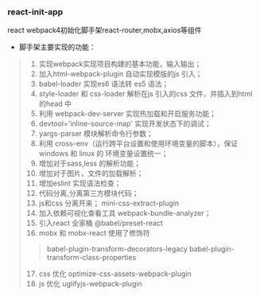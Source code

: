 ### react-init-app
react webpack4初始化脚手架react-router,mobx,axios等组件

- 脚手架主要实现的功能：
> 1. 实现webpack实现项目构建的基本功能，输入输出；
> 2. 加入html-webpack-plugin 自动实现模版的js 引入；
> 3. babel-loader 实现es6 语法转 es5 语法；
> 4. style-loader 和 css-loader 解析在js 引入的css 文件，并插入到html的head 中
> 5. 利用 webpack-dev-server 实现热加载和开启服务功能；
> 6. devtool='inline-source-map' 实现开发状态下的调试；
> 7. yargs-parser 模块解析命令行参数；
> 8. 利用 cross-env（运行跨平台设置和使用环境变量的脚本），保证windows 和 linux 的 环境变量设置统一；
> 9. 增加对于sass,less 的解析功能；
> 10. 增加对于图片，文件的加载解析；
> 11. 增加eslint 实现语法检查；
> 12. 代码分离,分离第三方模块代码；
> 13. js和css 分离开来； mini-css-extract-plugin
> 14. 加入依赖可视化查看工具 webpack-bundle-analyzer；
> 15. 引入react 全家桶  @babel/preset-react
> 16. mobx 和 mobx-react 使用了修饰符 
> >  babel-plugin-transform-decorators-legacy
> > babel-plugin-transform-class-properties
> 17. css 优化 optimize-css-assets-webpack-plugin
> 18. js 优化 uglifyjs-webpack-plugin

